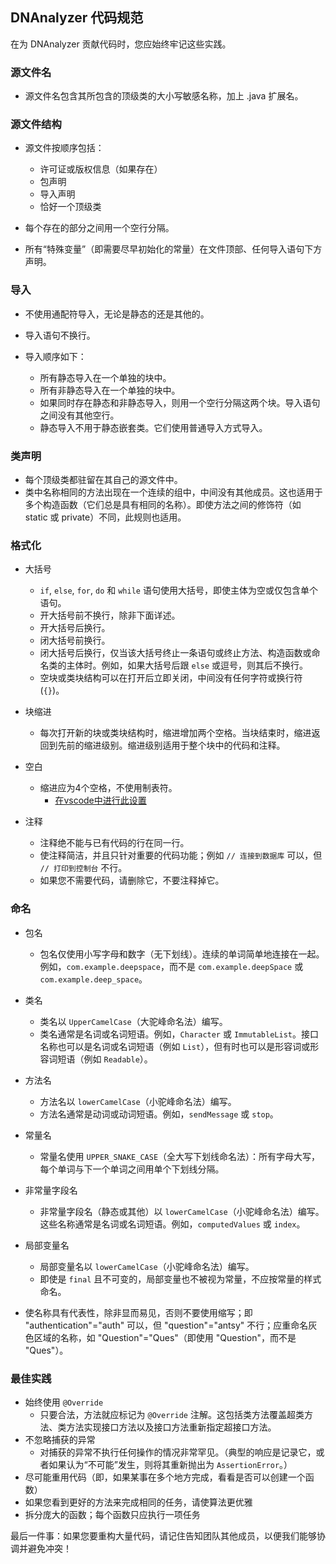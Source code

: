 ## DNAnalyzer 代码规范

在为 DNAnalyzer 贡献代码时，您应始终牢记这些实践。

### 源文件名

- 源文件名包含其所包含的顶级类的大小写敏感名称，加上 .java 扩展名。

### 源文件结构

- 源文件按顺序包括：
    - 许可证或版权信息（如果存在）
    - 包声明
    - 导入声明
    - 恰好一个顶级类

- 每个存在的部分之间用一个空行分隔。
- 所有“特殊变量”（即需要尽早初始化的常量）在文件顶部、任何导入语句下方声明。

### 导入

- 不使用通配符导入，无论是静态的还是其他的。
- 导入语句不换行。

- 导入顺序如下：
    - 所有静态导入在一个单独的块中。
    - 所有非静态导入在一个单独的块中。
    - 如果同时存在静态和非静态导入，则用一个空行分隔这两个块。导入语句之间没有其他空行。
    - 静态导入不用于静态嵌套类。它们使用普通导入方式导入。

### 类声明

- 每个顶级类都驻留在其自己的源文件中。
- 类中名称相同的方法出现在一个连续的组中，中间没有其他成员。这也适用于多个构造函数（它们总是具有相同的名称）。即使方法之间的修饰符（如 static 或 private）不同，此规则也适用。

### 格式化

- 大括号
    - `if`, `else`, `for`, `do` 和 `while` 语句使用大括号，即使主体为空或仅包含单个语句。
    - 开大括号前不换行，除非下面详述。
    - 开大括号后换行。
    - 闭大括号前换行。
    - 闭大括号后换行，仅当该大括号终止一条语句或终止方法、构造函数或命名类的主体时。例如，如果大括号后跟 `else` 或逗号，则其后不换行。
    - 空块或类块结构可以在打开后立即关闭，中间没有任何字符或换行符 (`{}`)。

- 块缩进
    - 每次打开新的块或类块结构时，缩进增加两个空格。当块结束时，缩进返回到先前的缩进级别。缩进级别适用于整个块中的代码和注释。

- 空白
    - 缩进应为4个空格，不使用制表符。
        - [在vscode中进行此设置](https://stackoverflow.com/a/38556923)

- 注释
    - 注释绝不能与已有代码的行在同一行。
    - 使注释简洁，并且只针对重要的代码功能；例如 `// 连接到数据库` 可以，但 `// 打印到控制台` 不行。
    - 如果您不需要代码，请删除它，不要注释掉它。

### 命名

- 包名
    - 包名仅使用小写字母和数字（无下划线）。连续的单词简单地连接在一起。例如，`com.example.deepspace`，而不是 `com.example.deepSpace` 或 `com.example.deep_space`。

- 类名
    - 类名以 `UpperCamelCase`（大驼峰命名法）编写。
    - 类名通常是名词或名词短语。例如，`Character` 或 `ImmutableList`。接口名称也可以是名词或名词短语（例如 `List`），但有时也可以是形容词或形容词短语（例如 `Readable`）。

- 方法名
    - 方法名以 `lowerCamelCase`（小驼峰命名法）编写。
    - 方法名通常是动词或动词短语。例如，`sendMessage` 或 `stop`。

- 常量名
    - 常量名使用 `UPPER_SNAKE_CASE`（全大写下划线命名法）：所有字母大写，每个单词与下一个单词之间用单个下划线分隔。

- 非常量字段名
    - 非常量字段名（静态或其他）以 `lowerCamelCase`（小驼峰命名法）编写。这些名称通常是名词或名词短语。例如，`computedValues` 或 `index`。

- 局部变量名
    - 局部变量名以 `lowerCamelCase`（小驼峰命名法）编写。
    - 即使是 `final` 且不可变的，局部变量也不被视为常量，不应按常量的样式命名。

- 使名称具有代表性，除非显而易见，否则不要使用缩写；即 "authentication"="auth" 可以，但 "question"="antsy" 不行；应重命名灰色区域的名称，如 "Question"="Ques"（即使用 "Question"，而不是 "Ques"）。

### 最佳实践

- 始终使用 `@Override`
    - 只要合法，方法就应标记为 `@Override` 注解。这包括类方法覆盖超类方法、类方法实现接口方法以及接口方法重新指定超接口方法。
- 不忽略捕获的异常
    - 对捕获的异常不执行任何操作的情况非常罕见。（典型的响应是记录它，或者如果认为“不可能”发生，则将其重新抛出为 `AssertionError`。）
- 尽可能重用代码（即，如果某事在多个地方完成，看看是否可以创建一个函数）
- 如果您看到更好的方法来完成相同的任务，请使算法更优雅
- 拆分庞大的函数；每个函数只应执行一项任务

最后一件事：如果您要重构大量代码，请记住告知团队其他成员，以便我们能够协调并避免冲突！
